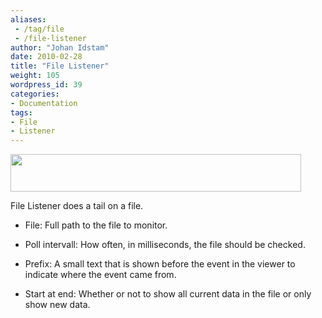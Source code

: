 ```yaml
---
aliases:
 - /tag/file
 - /file-listener
author: "Johan Idstam"
date: 2010-02-28
title: "File Listener"
weight: 105
wordpress_id: 39
categories:
- Documentation
tags:
- File
- Listener
---
```


<img class="alignnone" src="/images/logview4net/FileListenerConfigurator.jpg" alt="" width="465" height="60" />



File Listener does a tail on a file.



	
  * File: Full path to the file to monitor.

	
  * Poll intervall: How often, in milliseconds, the file should be checked.

	
  * Prefix: A small text that is shown before the event in the viewer to indicate  where the event came from.

	
  * Start at end: Whether or not to show all current data in the file or only show new  data.


